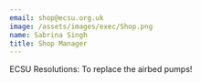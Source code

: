 ```yaml
---
email: shop@ecsu.org.uk
image: /assets/images/exec/Shop.png
name: Sabrina Singh
title: Shop Manager
---
```


ECSU Resolutions: To replace the airbed pumps!
